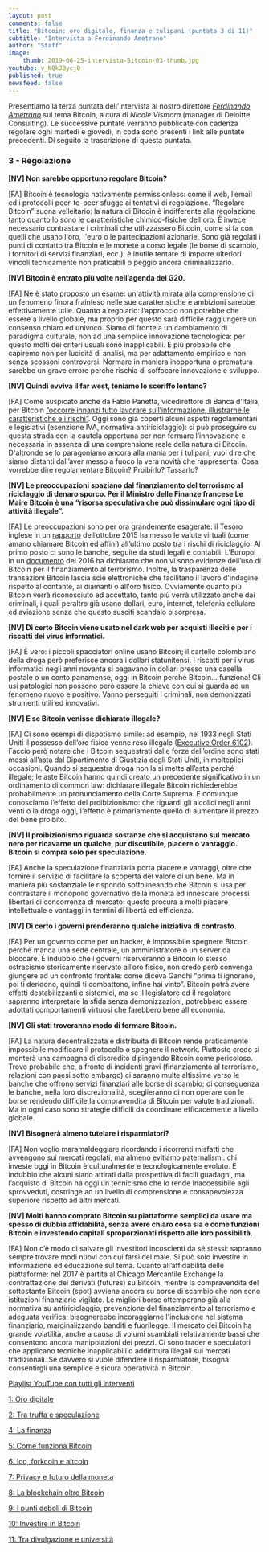 ```yaml
---
layout: post
comments: false
title: "Bitcoin: oro digitale, finanza e tulipani (puntata 3 di 11)"
subtitle: "Intervista a Ferdinando Ametrano"
author: "Staff"
image:
    thumb: 2019-06-25-intervista-Bitcoin-03-thumb.jpg
youtube: v_NQkJBycjQ
published: true
newsfeed: false
---
```


Presentiamo la terza puntata dell'intervista al nostro direttore
[*Ferdinando Ametrano*](https://www.ametrano.net)
sul tema Bitcoin, a cura di *Nicole Vismara* (manager di Deloitte Consulting). Le successive puntate verranno pubblicate con cadenza regolare ogni martedì e giovedì, in coda sono presenti i link alle puntate precedenti. Di seguito la trascrizione di questa puntata.

### 3 - Regolazione

**[NV] Non sarebbe opportuno regolare Bitcoin?**

[FA] Bitcoin è tecnologia nativamente permissionless: come il web, l’email ed i protocolli peer-to-peer sfugge ai tentativi di regolazione. “Regolare Bitcoin” suona velleitario: la natura di Bitcoin è indifferente alla regolazione tanto quanto lo sono le caratteristiche chimico-fisiche dell'oro. È invece necessario contrastare i criminali che utilizzassero Bitcoin, come si fa con quelli che usano l'oro, l'euro o le partecipazioni azionarie. Sono già regolati i punti di contatto tra Bitcoin e le monete a corso legale (le borse di scambio, i fornitori di servizi finanziari, ecc.): è inutile tentare di imporre ulteriori vincoli tecnicamente non praticabili o peggio ancora criminalizzarlo.

**[NV] Bitcoin è entrato più volte nell’agenda del G20.**

[FA] Ne è stato proposto un esame: un'attività mirata alla comprensione di un fenomeno finora frainteso nelle sue caratteristiche e ambizioni sarebbe effettivamente utile. Quanto a regolarlo: l’approccio non potrebbe che essere a livello globale, ma proprio per questo sarà difficile raggiungere un consenso chiaro ed univoco. Siamo di fronte a un cambiamento di paradigma culturale, non ad una semplice innovazione tecnologica: per questo molti dei criteri usuali sono inapplicabili. È più probabile che capiremo non per lucidità di analisi, ma per adattamento empirico e non senza scossoni controversi. Normare in maniera inopportuna o prematura sarebbe un grave errore perché rischia di soffocare innovazione e sviluppo.

**[NV] Quindi evviva il far west, teniamo lo sceriffo lontano?**

[FA] Come auspicato anche da Fabio Panetta, vicedirettore di Banca d’Italia, per Bitcoin [“occorre innanzi tutto lavorare sull’informazione, illustrarne le caratteristiche e i rischi”](https://www.lastampa.it/2018/01/02/economia/i-nostri-istituti-fuori-gioco-se-non-innovano-amazon-pu-diventare-un-big-del-credito-0sg7dLD8aF6xF9F8qJ5q6O/pagina.html). Oggi sono già coperti alcuni aspetti regolamentari e legislativi (esenzione IVA, normativa antiriciclaggio): si può proseguire su questa strada con la cautela opportuna per non fermare l’innovazione e necessaria in assenza di una comprensione reale della natura di Bitcoin. D'altronde se lo paragoniamo ancora alla mania per i tulipani, vuol dire che siamo distanti dall’aver messo a fuoco la vera novità che rappresenta. Cosa vorrebbe dire regolamentare Bitcoin? Proibirlo? Tassarlo?

**[NV] Le preoccupazioni spaziano dal finanziamento del terrorismo al riciclaggio di denaro sporco. Per il Ministro delle Finanze francese Le Maire Bitcoin è una “risorsa speculativa che può dissimulare ogni tipo di attività illegale”.**

[FA] Le preoccupazioni sono per ora grandemente esagerate: il Tesoro inglese in un [rapporto](https://www.gov.uk/government/publications/uk-national-risk-assessment-of-money-laundering-and-terrorist-financing) dell’ottobre 2015 ha messo le valute virtuali (come amano chiamare Bitcoin ed affini) all’ultimo posto tra i rischi di riciclaggio. Al primo posto ci sono le banche, seguite da studi legali e contabili. L’Europol in un [documento](https://www.europol.europa.eu/publications-documents/changes-in-modus-operandi-of-islamic-state-terrorist-attacks) del 2016 ha dichiarato che non vi sono evidenze dell’uso di Bitcoin per il finanziamento al terrorismo. Inoltre, la trasparenza delle transazioni Bitcoin lascia scie elettroniche che facilitano il lavoro d'indagine rispetto al contante, ai diamanti o all'oro fisico. Ovviamente quanto più Bitcoin verrà riconosciuto ed accettato, tanto più verrà utilizzato anche dai criminali, i quali peraltro già usano dollari, euro, internet, telefonia cellulare ed aviazione senza che questo susciti scandalo o sorpresa.

**[NV] Di certo Bitcoin viene usato nel dark web per acquisti illeciti e per i riscatti dei virus informatici.**

[FA] È vero: i piccoli spacciatori online usano Bitcoin; il cartello colombiano della droga però preferisce ancora i dollari statunitensi. I riscatti per i virus informatici negli anni novanta si pagavano in dollari presso una casella postale o un conto panamense, oggi in Bitcoin perché Bitcoin… funziona! Gli usi patologici non possono però essere la chiave con cui si guarda ad un fenomeno nuovo e positivo. Vanno perseguiti i criminali, non demonizzati strumenti utili ed innovativi.

**[NV] E se Bitcoin venisse dichiarato illegale?**

[FA] Ci sono esempi di dispotismo simile: ad esempio, nel 1933 negli Stati Uniti il possesso dell’oro fisico venne reso illegale ([Executive Order 6102](https://en.wikipedia.org/wiki/Gold_Reserve_Act)). Faccio però notare che i Bitcoin sequestrati dalle forze dell’ordine sono stati messi all’asta dal Dipartimento di Giustizia degli Stati Uniti, in molteplici occasioni. Quando si sequestra droga non la si mette all’asta perché illegale; le aste Bitcoin hanno quindi creato un precedente significativo in un ordinamento di common law: dichiarare illegale Bitcoin richiederebbe probabilmente un pronunciamento della Corte Suprema. E comunque conosciamo l’effetto del proibizionismo: che riguardi gli alcolici negli anni venti o la droga oggi, l’effetto è primariamente quello di aumentare il prezzo del bene proibito.

**[NV] Il proibizionismo riguarda sostanze che si acquistano sul mercato nero per ricavarne un qualche, pur discutibile, piacere o vantaggio. Bitcoin si compra solo per speculazione.**

[FA] Anche la speculazione finanziaria porta piacere e vantaggi, oltre che fornire il servizio di facilitare la scoperta del valore di un bene. Ma in maniera più sostanziale le rispondo sottolineando che Bitcoin si usa per contrastare il monopolio governativo della moneta ed innescare processi libertari di concorrenza di mercato: questo procura a molti piacere intellettuale e vantaggi in termini di libertà ed efficienza.

**[NV] Di certo i governi prenderanno qualche iniziativa di contrasto.**

[FA] Per un governo come per un hacker, è impossibile spegnere Bitcoin perché manca una sede centrale, un amministratore o un server da bloccare. È indubbio che i governi riserveranno a Bitcoin lo stesso ostracismo storicamente riservato all’oro fisico, non credo però convenga giungere ad un confronto frontale: come diceva Gandhi “prima ti ignorano, poi ti deridono, quindi ti combattono, infine hai vinto”. Bitcoin potrà avere effetti destabilizzanti e sistemici, ma se il legislatore ed il regolatore sapranno interpretare la sfida senza demonizzazioni, potrebbero essere adottati comportamenti virtuosi che farebbero bene all'economia.

**[NV] Gli stati troveranno modo di fermare Bitcoin.**

[FA] La natura decentralizzata e distribuita di Bitcoin rende praticamente impossibile modificare il protocollo o spegnere il network. Piuttosto credo si monterà una campagna di discredito dipingendo Bitcoin come pericoloso. Trovo probabile che, a fronte di incidenti gravi (finanziamento al terrorismo, relazioni con paesi sotto embargo) ci saranno multe altissime verso le banche che offrono servizi finanziari alle borse di scambio; di conseguenza le banche, nella loro discrezionalità, sceglieranno di non operare con le borse rendendo difficile la compravendita di Bitcoin per valute tradizionali. Ma in ogni caso sono strategie difficili da coordinare efficacemente a livello globale.

**[NV] Bisognerà almeno tutelare i risparmiatori?**

[FA] Non voglio maramaldeggiare ricordando i ricorrenti misfatti che avvengono sui mercati regolati, ma almeno evitiamo paternalismi: chi investe oggi in Bitcoin è culturalmente e tecnologicamente evoluto. È indubbio che alcuni siano attirati dalla prospettiva di facili guadagni, ma l’acquisto di Bitcoin ha oggi un tecnicismo che lo rende inaccessibile agli sprovveduti, costringe ad un livello di comprensione e consapevolezza superiore rispetto ad altri mercati.

**[NV] Molti hanno comprato Bitcoin su piattaforme semplici da usare ma spesso di dubbia affidabilità, senza avere chiaro cosa sia e come funzioni Bitcoin e investendo capitali sproporzionati rispetto alle loro possibilità.**

[FA] Non c’è modo di salvare gli investitori incoscienti da sé stessi: sapranno sempre trovare modi nuovi con cui farsi del male. Si può solo investire in informazione ed educazione sul tema. Quanto all’affidabilità delle piattaforme: nel 2017 è partita al Chicago Mercantile Exchange la contrattazione dei derivati (futures) su Bitcoin, mentre la compravendita del sottostante Bitcoin (spot) avviene ancora su borse di scambio che non sono istituzioni finanziarie vigilate. Le migliori borse ottemperano già alla normativa su antiriciclaggio, prevenzione del finanziamento al terrorismo e adeguata verifica: bisognerebbe incoraggiarne l'inclusione nel sistema finanziario, marginalizzando banditi e fuorilegge. Il mercato dei Bitcoin ha grande volatilità, anche a causa di volumi scambiati relativamente bassi che consentono ancora manipolazioni dei prezzi. Ci sono trader e speculatori che applicano tecniche inapplicabili o addirittura illegali sui mercati tradizionali. Se davvero si vuole difendere il risparmiatore, bisogna consentirgli una semplice e sicura operatività in Bitcoin.

[Playlist YouTube con tutti gli interventi](https://www.youtube.com/playlist?list=PLTLa2tRY91LKw5CrWIFFeIws08Sr7q-jC)

[1: Oro digitale](https://dgi.io/2019/06/17/intervista-Bitcoin-01.html)

[2: Tra truffa e speculazione](https://dgi.io/2019/06/20/intervista-Bitcoin-02.html)

[4: La finanza](https://dgi.io/2019/06/27/intervista-Bitcoin-04.html)

[5: Come funziona Bitcoin](https://dgi.io/2019/07/02/intervista-Bitcoin-05.html)

[6: Ico, forkcoin e altcoin](https://dgi.io/2019/07/04/intervista-Bitcoin-06.html)

[7: Privacy e futuro della moneta](https://dgi.io/2019/07/09/intervista-Bitcoin-07.html)

[8: La blockchain oltre Bitcoin](https://dgi.io/2019/07/11/intervista-Bitcoin-08.html)

[9: I punti deboli di Bitcoin](https://dgi.io/2019/07/16/intervista-Bitcoin-09.html)

[10: Investire in Bitcoin](https://dgi.io/2019/07/18/intervista-Bitcoin-10.html)

[11: Tra divulgazione e università](https://dgi.io/2019/07/23/intervista-Bitcoin-11.html)
